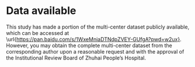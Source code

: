 # Data available
This study has made a portion of the multi-center dataset publicly available, 
which can be accessed at \url{https://pan.baidu.com/s/1WxeMniaDTNdpZVEY-GUfgA?pwd=w2ux}. 
However, you may obtain the complete multi-center dataset from the corresponding author upon a reasonable request and with the approval of the Institutional Review Board of Zhuhai People’s Hospital.
